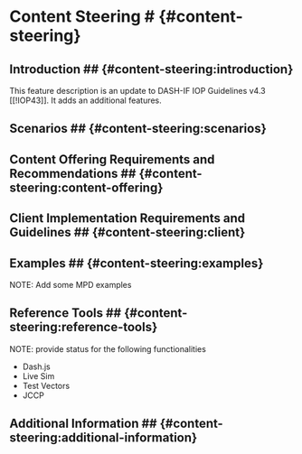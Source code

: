 # Content Steering # {#content-steering}

## Introduction ## {#content-steering:introduction}

This feature description is an update to DASH-IF IOP Guidelines v4.3 [[!IOP43]].
It adds an additional features.

## Scenarios ## {#content-steering:scenarios}


## Content Offering Requirements and Recommendations ## {#content-steering:content-offering}


## Client Implementation Requirements and Guidelines ## {#content-steering:client}



## Examples ## {#content-steering:examples}

NOTE: Add some MPD examples

## Reference Tools ## {#content-steering:reference-tools}

NOTE: provide status for the following functionalities
  * Dash.js
  * Live Sim
  * Test Vectors
  * JCCP

## Additional Information ## {#content-steering:additional-information}



